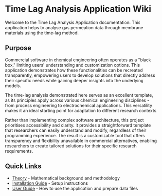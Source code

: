 # Time Lag Analysis Application Wiki

Welcome to the Time Lag Analysis Application documentation. This application helps to analyse gas permeation data through membrane materials using the time-lag method.

## Purpose

Commercial software in chemical engineering often operates as a "black box," limiting users' understanding and customization options. This application demonstrates how these functionalities can be recreated transparently, empowering users to develop solutions that directly address their specific needs while gaining deeper insights into the underlying models.

The time-lag analysis demonstrated here serves as an excellent template, as its principles apply across various chemical engineering disciplines - from process engineering to electrochemical applications. This versatility makes it an ideal starting point for adaptation to different research contexts.

Rather than implementing complex software architecture, this project prioritises accessibility and clarity. It provides a straightforward template that researchers can easily understand and modify, regardless of their programming experience. The result is a customizable tool that offers transparency and flexibility unavailable in commercial alternatives, enabling researchers to create tailored solutions for their specific research requirements.

## Quick Links

- [Theory](Theory) - Mathematical background and methodology
- [Installation Guide](Installation-Guide) - Setup instructions
- [User Guide](User-Guide) - How to use the application and prepare data files

